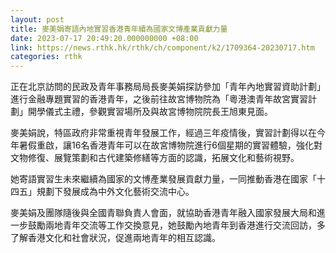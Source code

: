 ```yaml
---
layout: post
title: 麥美娟寄語內地實習香港青年續為國家文博產業貢獻力量
date: 2023-07-17 20:49:20.000000000 +08:00
link: https://news.rthk.hk/rthk/ch/component/k2/1709364-20230717.htm
categories: rthk
---
```


正在北京訪問的民政及青年事務局局長麥美娟探訪參加「青年內地實習資助計劃」進行金融專題實習的香港青年，之後前往故宮博物院為「粵港澳青年故宮實習計劃」開學儀式主禮，參觀實習場所及與故宮博物院院長王旭東見面。
 
麥美娟說，特區政府非常重視青年發展工作，經過三年疫情後，實習計劃得以在今年暑假重啟，讓16名香港青年可以在故宮博物院進行6個星期的實習體驗，強化對文物修復、展覽策劃和古代建築修繕等方面的認識，拓展文化和藝術視野。

她寄語實習生未來繼續為國家的文博產業發展貢獻力量，一同推動香港在國家「十四五」規劃下發展成為中外文化藝術交流中心。

麥美娟及團隊隨後與全國青聯負責人會面，就協助香港青年融入國家發展大局和進一步鼓勵兩地青年交流等工作交換意見，她鼓勵內地青年到香港進行交流回訪，多了解香港文化和社會狀況，促進兩地青年的相互認識。
